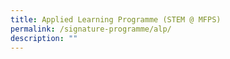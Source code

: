 ```yaml
---
title: Applied Learning Programme (STEM @ MFPS)
permalink: /signature-programme/alp/
description: ""
---
```

